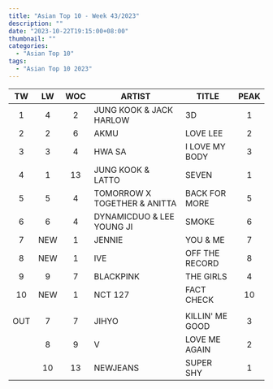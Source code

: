 ```yaml
---
title: "Asian Top 10 - Week 43/2023"
description: ""
date: "2023-10-22T19:15:00+08:00"
thumbnail: ""
categories:
  - "Asian Top 10"
tags:
  - "Asian Top 10 2023"
---
```

<!--more-->
|TW|LW|WOC|ARTIST|TITLE|PEAK|
|:---:|:---:|:---:|---|---|:---:|
|1|4|2|JUNG KOOK & JACK HARLOW|3D|1|
|2|2|6|AKMU|LOVE LEE|2|
|3|3|4|HWA SA|I LOVE MY BODY|3|
|4|1|13|JUNG KOOK & LATTO|SEVEN|1|
|5|5|4|TOMORROW X TOGETHER & ANITTA|BACK FOR MORE|5|
|6|6|4|DYNAMICDUO & LEE YOUNG JI|SMOKE|6|
|7|NEW|1|JENNIE|YOU & ME|7|
|8|NEW|1|IVE|OFF THE RECORD|8|
|9|9|7|BLACKPINK|THE GIRLS|4|
|10|NEW|1|NCT 127|FACT CHECK|10|
| | | | | | |
|OUT|7|7|JIHYO|KILLIN' ME GOOD|3|
| |8|9|V|LOVE ME AGAIN|2|
| |10|13|NEWJEANS|SUPER SHY|1|
